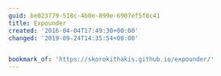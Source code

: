 ```yaml
---
guid: be023779-518c-4b0e-899e-6907ef5f8c41
title: Expounder
created: '2016-04-04T17:49:30+00:00'
changed: '2019-09-24T14:35:54+00:00'


bookmark_of: 'https://skorokithakis.github.io/expounder/'
---
```




